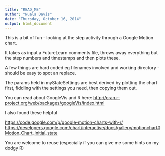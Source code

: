 ```yaml
---
title: "READ_ME"
author: "Nuala Davis"
date: "Thursday, October 16, 2014"
output: html_document
---
```

This is a bit of fun - looking at the step activity through a Google Motion chart.

It takes as input a FutureLearn comments file, throws away everything but the step numbers and timestamps and then plots these.

A few things are hard coded eg filenames involved and working directory - should be easy to spot an replace.

The params held in myStateSettings are best derived by plotting the chart first, fiddling with the settings you need, then copying them out.

You can read about GoogleVis and R here:
http://cran.r-project.org/web/packages/googleVis/index.html  

I also found these helpful  

https://code.google.com/p/google-motion-charts-with-r/
https://developers.google.com/chart/interactive/docs/gallery/motionchart#Motion_Chart_initial_state

You are welcome to reuse (especially if you can give me some hints on my dodgy R)
